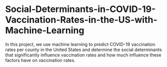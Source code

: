 # Social-Determinants-in-COVID-19-Vaccination-Rates-in-the-US-with-Machine-Learning
In this project, we use machine learning to predict COVID-19 vaccination rates per county in the United States and determine the social determinants that significantly influence vaccination rates and how much influence these factors have on vaccination rates. 
